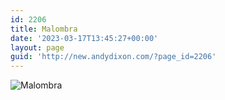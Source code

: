 ```yaml
---
id: 2206
title: Malombra
date: '2023-03-17T13:45:27+00:00'
layout: page
guid: 'http://new.andydixon.com/?page_id=2206'
---
```


![Malombra](https://i0.wp.com/assets.g8x2.ldn.idrivee2-23.com/posters/Malombra%2001.jpg?w=1200&ssl=1 "Malombra")